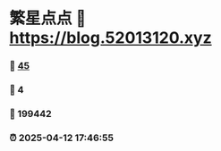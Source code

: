 # 繁星点点 :link: https://blog.52013120.xyz 
### :page_facing_up: [45](https://blog.52013120.xyz/tag.html) 
### :speech_balloon: 4 
### :hibiscus: 199442 
### :alarm_clock: 2025-04-12 17:46:55 
